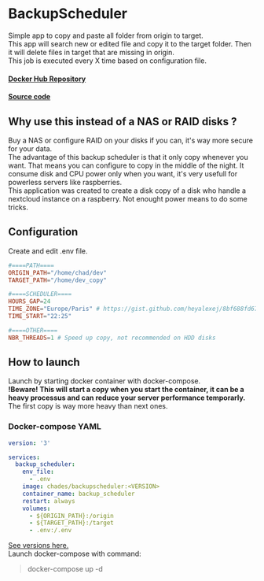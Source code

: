 # BackupScheduler
Simple app to copy and paste all folder from origin to target.  
This app will search new or edited file and copy it to the target folder. Then it will delete files in target that are missing in origin.   
This job is executed every X time based on configuration file.  
#### [Docker Hub Repository](https://hub.docker.com/r/chades/backupscheduler)  
#### [Source code](https://github.com/ChadEstoupStreiff/BackupScheduler)  

## Why use this instead of a NAS or RAID disks ?
Buy a NAS or configure RAID on your disks if you can, it's way more secure for your data.  
The advantage of this backup scheduler is that it only copy whenever you want. That means you can configure to copy in the middle of the night. It consume disk and CPU power only when you want, it's very usefull for powerless servers like raspberries.  
This application was created to create a disk copy of a disk who handle a nextcloud instance on a raspberry. Not enought power means to do some tricks.


## Configuration
Create and edit .env file.
```toml
#====PATH====
ORIGIN_PATH="/home/chad/dev"
TARGET_PATH="/home/dev_copy"

#====SCHEDULER====
HOURS_GAP=24
TIME_ZONE="Europe/Paris" # https://gist.github.com/heyalexej/8bf688fd67d7199be4a1682b3eec7568
TIME_START="22:25"

#====OTHER====
NBR_THREADS=1 # Speed up copy, not recommended on HDD disks
```
## How to launch
Launch by starting docker container with docker-compose.  
**!Beware! This will start a copy when you start the container, it can be a heavy processus and can reduce your server performance temporarly.**  
The first copy is way more heavy than next ones.  
### Docker-compose YAML
```YAML
version: '3'

services:
  backup_scheduler:
    env_file:
      - .env
    image: chades/backupscheduler:<VERSION>
    container_name: backup_scheduler
    restart: always
    volumes:
      - ${ORIGIN_PATH}:/origin
      - ${TARGET_PATH}:/target
      - .env:/.env
```
[See versions here.](https://hub.docker.com/r/chades/backupscheduler/tags)  
Launch docker-compose with command:
> docker-compose up -d